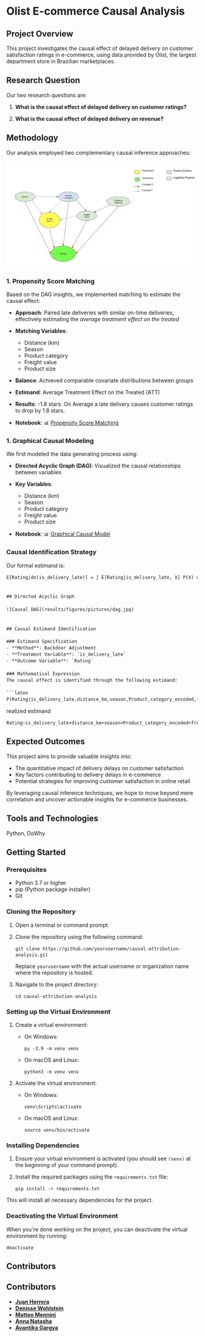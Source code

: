 # Olist E-commerce Causal Analysis

## Project Overview
This project investigates the causal effect of delayed delivery on customer satisfaction ratings in e-commerce, using data provided by Olist, the largest department store in Brazilian marketplaces.



## Research Question
Our two research questions are:

1. **What is the causal effect of delayed delivery on customer ratings?**

2. **What is the causal effect of delayed delivery on revenue?**

## Methodology

Our analysis employed two complementary causal inference approaches:

![Causal DAG](results/figures/pictures/dag.jpg)

### 1. Propensity Score Matching
Based on the DAG insights, we implemented matching to estimate the causal effect:

- **Approach**: Paired late deliveries with similar on-time deliveries, effectively estimating the *average treatment effect on the treated*

- **Matching Variables**:
   - Distance (km)
   - Season
   - Product category
   - Freight value
   - Product size

- **Balance**: Achieved comparable covariate distributions between groups

- **Estimand**: Average Treatment Effect on the Treated (ATT)

- **Results**: -1.8 stars. On Average a late delivery causes customer ratings to drop by 1.8 stars.

- **Notebook**: 📊 [Propensity Score Matching](notebooks/model-development.ipynb)

### 1. Graphical Causal Modeling

We first modeled the data generating process using:

- **Directed Acyclic Graph (DAG)**: Visualized the causal relationships between variables

- **Key Variables**:
   - Distance (km)
   - Season
   - Product category
   - Freight value
   - Product size

- **Notebook**: 📊 [Graphical Causal Model](notebooks/gcm-development.ipynb)





### Causal Identification Strategy

Our formal estimand is:
```latex
E[Rating|do(is_delivery_late)] = ∫ E[Rating|is_delivery_late, X] P(X) dX


## Directed Acyclic Graph

![Causal DAG](results/figures/pictures/dag.jpg)


## Causal Estimand Identification

### Estimand Specification
- **Method**: Backdoor Adjustment
- **Treatment Variable**: `is_delivery_late`
- **Outcome Variable**: `Rating`

### Mathematical Expression
The causal effect is identified through the following estimand:

```latex
P(Rating|is_delivery_late,distance_km,season,Product_category_encoded,freight_value,Product_size)
```

realized estimand
```
Rating~is_delivery_late+distance_km+season+Product_category_encoded+freight_value+Product_size
```


## Expected Outcomes

This project aims to provide valuable insights into:
- The quantitative impact of delivery delays on customer satisfaction
- Key factors contributing to delivery delays in e-commerce
- Potential strategies for improving customer satisfaction in online retail

By leveraging causal inference techniques, we hope to move beyond mere correlation and uncover actionable insights for e-commerce businesses.

## Tools and Technologies

Python, DoWhy

## Getting Started

### Prerequisites

- Python 3.7 or higher
- pip (Python package installer)
- Git

### Cloning the Repository

1. Open a terminal or command prompt.

2. Clone the repository using the following command:
   ```
   git clone https://github.com/yourusername/causal-attribution-analysis.git
   ```
   Replace `yourusername` with the actual username or organization name where the repository is hosted.

3. Navigate to the project directory:
   ```
   cd causal-attribution-analysis
   ```

### Setting up the Virtual Environment

1. Create a virtual environment:
   - On Windows:
     ```
     py -3.9 -m venv venv
     ```
   - On macOS and Linux:
     ```
     python3 -m venv venv
     ```

2. Activate the virtual environment:
   - On Windows:
     ```
     venv\Scripts\activate
     ```
   - On macOS and Linux:
     ```
     source venv/bin/activate
     ```

### Installing Dependencies

1. Ensure your virtual environment is activated (you should see `(venv)` at the beginning of your command prompt).

2. Install the required packages using the `requirements.txt` file:
   ```
   pip install -r requirements.txt
   ```

This will install all necessary dependencies for the project.

### Deactivating the Virtual Environment

When you're done working on the project, you can deactivate the virtual environment by running:
```
deactivate
```

## Contributors

## Contributors

- **[Juan Herrera](https://www.linkedin.com/in/juanherreras/)** 
- **[Denisse Wohlstein](https://www.linkedin.com/in/denissewohlstein/)** 
- **[Matteo Mennini](https://www.linkedin.com/in/matteomennini/)** 
- **[Anna Natasha](https://www.linkedin.com/in/anna-natasha/)**
- **[Avantika Gargya](https://www.linkedin.com/in/avantika-gargya/)**
